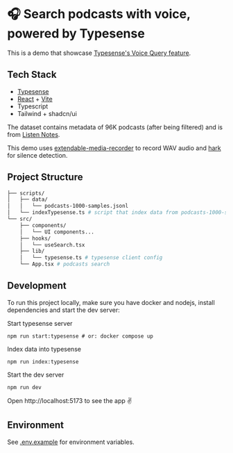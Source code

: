 <h1>
 🎧 Search podcasts with voice, powered by Typesense
</h1>
This is a demo that showcase <a href="https://typesense.org/docs/26.0/api/voice-search-query.html" target="_blank">Typesense's Voice Query feature</a>.

## Tech Stack

- <a href="https://github.com/typesense/typesense" target="_blank">Typesense</a>
- <a href="https://github.com/facebook/react" target="_blank">React</a> + <a href="https://github.com/vitejs/vite" target="_blank">Vite</a>
- Typescript
- Tailwind + shadcn/ui

The dataset contains metadata of 96K podcasts (after being filtered) and is from <a href="https://www.kaggle.com/datasets/listennotes/all-podcast-episodes-published-in-december-2017" target="_blank">Listen Notes</a>.

This demo uses <a href="https://github.com/chrisguttandin/extendable-media-recorder" target="_blank">extendable-media-recorder</a> to record WAV audio and <a href="https://github.com/otalk/hark" target="_blank">hark</a> for silence detection.

## Project Structure

```bash
├── scripts/
│   ├── data/
│   │   └── podcasts-1000-samples.jsonl
│   └── indexTypesense.ts # script that index data from podcasts-1000-samples.jsonl into typesense server
└── src/
    ├── components/
    │   └── UI components...
    ├── hooks/
    │   └── useSearch.tsx
    ├── lib/
    │   └── typesense.ts # typesense client config
    └── App.tsx # podcasts search
```

## Development

To run this project locally, make sure you have docker and nodejs, install dependencies and start the dev server:

Start typesense server

```shell
npm run start:typesense # or: docker compose up
```

Index data into typesense

```shell
npm run index:typesense
```

Start the dev server

```shell
npm run dev
```

Open http://localhost:5173 to see the app ✌️

## Environment

See [.env.example](.env.example) for environment variables.

